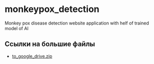 # monkeypox_detection
Monkey pox disease detection website application with helf of trained model of AI

## Ссылки на большие файлы
- [to_google_drive.zip](https://drive.google.com/file/d/1JIamKivfldqAN3tM_kF4MhxpYzuKY2yO/view?usp=drive_link)
